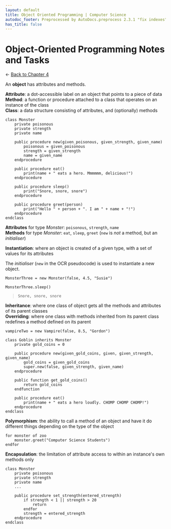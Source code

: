 ```yaml
---
layout: default
title: Object Oriented Programming | Computer Science
autodoc_footer: Preprocessed by AutoDocs.preprocess 2.3.1 "fix indexes" ⓒ Starwort, 2020
has_title: false
---
```


# Object-Oriented Programming Notes and Tasks

← [Back to Chapter 4](./index.html)

An **object** has attributes and methods.

**Attribute**: a dot-accessible label on an object that points to a piece of data  
**Method**: a function or procedure attached to a class that operates on an instance of the class  
**Class**: a data structure consisting of attributes, and (optionally) methods

```ocrpsc
class Monster
    private poisonous
    private strength
    private name

    public procedure new(given_poisonous, given_strength, given_name)
        poisonous = given_poisonous
        strength = given_strength
        name = given_name
    endprocedure

    public procedure eat()
        print(name + " eats a hero. Mmmmmm, delicious!")
    endprocedure

    public procedure sleep()
        print("Snore, snore, snore")
    endprocedure

    public procedure greet(person)
        print("Hello " + person + ". I am " + name + "!")
    endprocedure
endclass
```

**Attributes** for type *Monster*: `poisonous`, `strength`, `name`  
**Methods** for type *Monster*: `eat`, `sleep`, `greet` (`new` is *not* a method, but an *initialiser*)

**Instantiation**: where an object is created of a given type, with a set of values for its attributes

The *initialiser* (`new` in the OCR pseudocode) is used to instantiate a new object.

`MonsterThree = new Monster(false, 4.5, "Susie")`

`MonsterThree.sleep()`

> `Snore, snore, snore`

**Inheritance**: where one class of object gets all the methods and attributes of its parent classes  
**Overriding**: where one class with methods inherited from its parent class redefines a method defined on its parent

`vampireTwo = new Vampire(false, 8.5, "Gordon")`

```ocrpsc
class Goblin inherits Monster
    private gold_coins = 0

    public procedure new(given_gold_coins, given, given_strength, given_name)
        gold_coins = given_gold_coins
        super.new(false, given_strength, given_name)
    endprocedure

    public function get_gold_coins()
        return gold_coins
    endfunction

    public procedure eat()
        print(name + " eats a hero loudly. CHOMP CHOMP CHOMP!")
    endprocedure
endclass
```

**Polymorphism**: the ability to call a method of an object and have it do different things depending on the type of the object

```ocrpsc
for monster of zoo
    monster.greet("Computer Science Students")
endfor
```

**Encapsulation**: the limitation of attribute access to within an instance's own methods only

```ocrpsc
class Monster
    private poisonous
    private strength
    private name
    ...

    public procedure set_strength(entered_strength)
        if strength < 1 || strength > 20
            return
        endfor
        strength = entered_strength
    endprocedure
endclass
```
